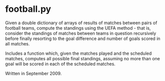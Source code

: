 # football.py

Given a double dictionary of arrays of results of matches between pairs of football teams, compute the standings using the UEFA method - that is, consider the standings of matches between teams in question recursively before finally resorting to the goal difference and number of goals scored in all matches.

Includes a function which, given the matches played and the scheduled matches, computes all possible final standings, assuming no more than one goal will be scored in each of the scheduled matches.

Written in September 2009.

